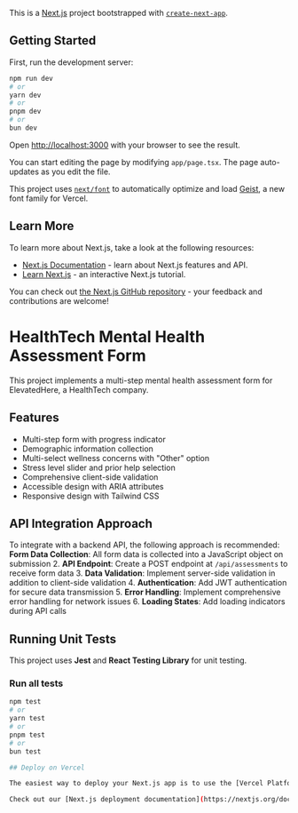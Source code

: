 This is a [Next.js](https://nextjs.org) project bootstrapped with [`create-next-app`](https://nextjs.org/docs/app/api-reference/cli/create-next-app).

## Getting Started

First, run the development server:

```bash
npm run dev
# or
yarn dev
# or
pnpm dev
# or
bun dev
```

Open [http://localhost:3000](http://localhost:3000) with your browser to see the result.

You can start editing the page by modifying `app/page.tsx`. The page auto-updates as you edit the file.

This project uses [`next/font`](https://nextjs.org/docs/app/building-your-application/optimizing/fonts) to automatically optimize and load [Geist](https://vercel.com/font), a new font family for Vercel.

## Learn More

To learn more about Next.js, take a look at the following resources:

- [Next.js Documentation](https://nextjs.org/docs) - learn about Next.js features and API.
- [Learn Next.js](https://nextjs.org/learn) - an interactive Next.js tutorial.

You can check out [the Next.js GitHub repository](https://github.com/vercel/next.js) - your feedback and contributions are welcome!


# HealthTech Mental Health Assessment Form

This project implements a multi-step mental health assessment form for ElevatedHere, a HealthTech company.

## Features

- Multi-step form with progress indicator
- Demographic information collection
- Multi-select wellness concerns with "Other" option
- Stress level slider and prior help selection
- Comprehensive client-side validation
- Accessible design with ARIA attributes
- Responsive design with Tailwind CSS

## API Integration Approach

To integrate with a backend API, the following approach is recommended:
**Form Data Collection**: All form data is collected into a JavaScript object on submission
2. **API Endpoint**: Create a POST endpoint at `/api/assessments` to receive form data
3. **Data Validation**: Implement server-side validation in addition to client-side validation
4. **Authentication**: Add JWT authentication for secure data transmission
5. **Error Handling**: Implement comprehensive error handling for network issues
6. **Loading States**: Add loading indicators during API calls

## Running Unit Tests

This project uses **Jest** and **React Testing Library** for unit testing.

### Run all tests
```bash
npm test
# or
yarn test
# or
pnpm test
# or
bun test

## Deploy on Vercel

The easiest way to deploy your Next.js app is to use the [Vercel Platform](https://vercel.com/new?utm_medium=default-template&filter=next.js&utm_source=create-next-app&utm_campaign=create-next-app-readme) from the creators of Next.js.

Check out our [Next.js deployment documentation](https://nextjs.org/docs/app/building-your-application/deploying) for more details.

